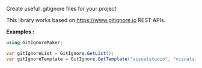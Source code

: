 Create useful .gitignore files for your project

This library works based on https://www.gitignore.io REST APIs.

**Examples :**

```cs
using GitIgnoreMaker;

var gitIgnoreList = GitIgnore.GetList();
var gitIgnoreTemplate = GitIgnore.GetTemplate("visualstudio", "visualstudiocode", "rider");
```
